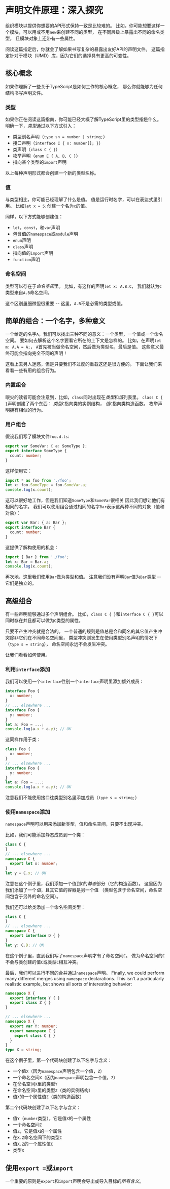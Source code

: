 # 声明文件原理：深入探究

组织模块以提供你想要的API形式保持一致是比较难的。
比如，你可能想要这样一个模块，可以用或不用`new`来创建不同的类型，
  在不同层级上暴露出不同的命名类型，
  且模块对象上还带有一些属性。

阅读这篇指定后，你就会了解如果书写复杂的暴露出友好API的声明文件。
这篇指定针对于模块（UMD）库，因为它们的选择具有更高的可变性。

## 核心概念

如果你理解了一些关于TypeScript是如何工作的核心概念，
  那么你就能够为任何结构书写声明文件。

### 类型

如果你正在阅读这篇指南，你可能已经大概了解TypeScript里的类型指是什么。
明确一下，*类型*通过以下方式引入：

* 类型别名声明（`type sn = number | string;`）
* 接口声明（`interface I { x: number[]; }`）
* 类声明（`class C { }`）
* 枚举声明（`enum E { A, B, C }`）
* 指向某个类型的`import`声明

以上每种声明形式都会创建一个新的类型名称。

### 值

与类型相比，你可能已经理解了什么是值。
值是运行时名字，可以在表达式里引用。
比如`let x = 5;`创建一个名为`x`的值。

同样，以下方式能够创建值：

* `let`，`const`，和`var`声明
* 包含值的`namespace`或`module`声明
* `enum`声明
* `class`声明
* 指向值的`import`声明
* `function`声明

### 命名空间

类型可以存在于*命名空间*里。
比如，有这样的声明`let x: A.B.C`，
  我们就认为`C`类型来自`A.B`命名空间。

这个区别虽细微但很重要 -- 这里，`A.B`不是必需的类型或值。

## 简单的组合：一个名字，多种意义

一个给定的名字`A`，我们可以找出三种不同的意义：一个类型，一个值或一个命名空间。
要如何去解析这个名字要看它所在的上下文是怎样的。
比如，在声明`let m: A.A = A;`，
  `A`首先被当做命名空间，然后做为类型名，最后是值。
这些意义最终可能会指向完全不同的声明！

这看上去另人迷惑，但是只要我们不过度的重载这还是很方便的。
下面让我们来看看一些有用的组合行为。

### 内置组合

眼尖的读者可能会注意到，比如，`class`同时出现在*类型*和*值*列表里。
`class C { }`声明创建了两个东西：
  *类型*`C`指向类的实例结构，
  *值*`C`指向类构造函数。
枚举声明拥有相似的行为。

### 用户组合

假设我们写了模块文件`foo.d.ts`:

```ts
export var SomeVar: { a: SomeType };
export interface SomeType {
  count: number;
}
```

这样使用它：

```ts
import * as foo from './foo';
let x: foo.SomeType = foo.SomeVar.a;
console.log(x.count);
```

这可以很好地工作，但是我们知道`SomeType`和`SomeVar`很相关
  因此我们想让他们有相同的名字。
我们可以使用组合通过相同的名字`Bar`表示这两种不同的对象（值和对象）：

```ts
export var Bar: { a: Bar };
export interface Bar {
  count: number;
}
```

这提供了解构使用的机会：

```ts
import { Bar } from './foo';
let x: Bar = Bar.a;
console.log(x.count);
```

再次地，这里我们使用`Bar`做为类型和值。
注意我们没有声明`Bar`值为`Bar`类型 -- 它们是独立的。

## 高级组合

有一些声明能够通过多个声明组合。
比如，`class C { }`和`interface C { }`可以同时存在并且都可以做为`C`类型的属性。

只要不产生冲突就是合法的。
一个普通的规则是值总是会和同名的其它值产生冲突除非它们在不同命名空间里，
  类型冲突则发生在使用类型别名声明的情况下（`type s = string`），
  命名空间永远不会发生冲突。

让我们看看如何使用。

### 利用`interface`添加

我们可以使用一个`interface`往别一个`interface`声明里添加额外成员：

```ts
interface Foo {
  x: number;
}
// ... elsewhere ...
interface Foo {
  y: number;
}
let a: Foo = ...;
console.log(a.x + a.y); // OK
```

这同样作用于类：

```ts
class Foo {
  x: number;
}
// ... elsewhere ...
interface Foo {
  y: number;
}
let a: Foo = ...;
console.log(a.x + a.y); // OK
```

注意我们不能使用接口往类型别名里添加成员（`type s = string;`）

### 使用`namespace`添加

`namespace`声明可以用来添加新类型，值和命名空间，只要不出现冲突。

比如，我们可能添加静态成员到一个类：

```ts
class C {
}
// ... elsewhere ...
namespace C {
  export let x: number;
}
let y = C.x; // OK
```

注意在这个例子里，我们添加一个值到`C`的*静态*部分（它的构造函数）。
这里因为我们添加了一个*值*，且其它值的容器是另一个值
  （类型包含于命名空间，命名空间包含于另外的命名空间）。

我们还可以给类添加一个命名空间类型：

```ts
class C {
}
// ... elsewhere ...
namespace C {
  export interface D { }
}
let y: C.D; // OK
```

在这个例子里，直到我们写了`namespace`声明才有了命名空间`C`。
做为命名空间的`C`不会与类创建的值`C`或类型`C`相互冲突。

最后，我们可以进行不同的合并通过`namespace`声明。
Finally, we could perform many different merges using `namespace` declarations.
This isn't a particularly realistic example, but shows all sorts of interesting behavior:

```ts
namespace X {
  export interface Y { }
  export class Z { }
}

// ... elsewhere ...
namespace X {
  export var Y: number;
  export namespace Z {
    export class C { }
  }
}
type X = string;
```

在这个例子里，第一个代码块创建了以下名字与含义：

* 一个值`X`（因为`namespace`声明包含一个值，`Z`）
* 一个命名空间`X`（因为`namespace`声明包含一个值，`Z`）
* 在命名空间`X`里的类型`Y`
* 在命名空间`X`里的类型`Z`（类的实例结构）
* 值`X`的一个属性值`Z`（类的构造函数）

第二个代码块创建了以下名字与含义：

* 值`Y`（`number`类型），它是值`X`的一个属性
* 一个命名空间`Z`
* 值`Z`，它是值`X`的一个属性
* 在`X.Z`命名空间下的类型`C`
* 值`X.Z`的一个属性值`C`
* 类型`X`

## 使用`export =`或`import`

一个重要的原则是`export`和`import`声明会导出或导入目标的*所有含义*。

<!-- TODO: Write more on that. -->